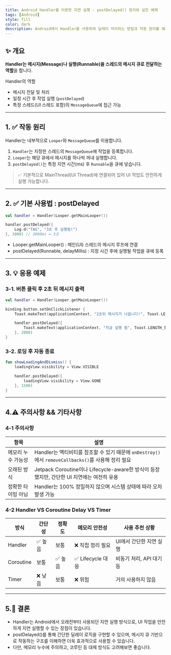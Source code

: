 ```yaml
---
title: Android Handler를 이용한 지연 실행 - postDelayed() 원리와 실전 예제
tags: [Android]
style: fill
color: dark
description: Android에서 Handler를 사용하여 딜레이 처리하는 방법과 작동 원리를 예제와 함께 정리합니다.
---
```


## ✨ 개요


**Handler는 메시지(Message)나 실행(Runnable)을 스레드의 메시지 큐로 전달하는 역할**을 합니다.

Handler의 역할
- 메시지 전달 및 처리
- 일정 시간 후 작업 실행 (`postDelayed`)
 - 특정 스레드(UI 스레드 포함)의 `MessageQueue`에 접근 가능

---

## 1. ✅ 작동 원리

Handler는 내부적으로 `Looper`와 `MessageQueue`를 이용합니다.
1. `Handler`는 지정한 스레드의 `MessageQueue`에 작업을 등록합니다.
2. `Looper`는 해당 큐에서 메시지를 하나씩 꺼내 실행합니다.
3. `postDelayed()`는 특정 지연 시간(ms) 후 `Runnable`을 큐에 넣습니다.

> ✅ 기본적으로 MainThread(UI Thread)에 연결되어 있어 UI 작업도 안전하게 실행 가능합니다.

---

## 2. ✅ 기본 사용법 : postDelayed

```kotlin
val handler = Handler(Looper.getMainLooper())

handler.postDelayed({
    Log.d("TAG", "3초 후 실행됨!")
}, 3000) // 3000ms = 3초
```
- Looper.getMainLooper() : 메인(UI) 스레드의 메시지 루프에 연결
- postDelayed(Runnable, delayMillis) : 지정 시간 후에 실행될 작업을 큐에 등록

---

## 3. 💡 응용 예제

### 3-1. 버튼 클릭 후 2초 뒤 메시지 출력

```kotlin
val handler = Handler(Looper.getMainLooper())

binding.button.setOnClickListener {
    Toast.makeText(applicationContext, "2초뒤 메시지가 나옵니다!", Toast.LENGTH_SHORT).show()

    handler.postDelayed({
        Toast.makeText(applicationContext, "지금 실행 됨", Toast.LENGTH_SHORT).show()
    }, 2000)
}
```

### 3-2. 로딩 후 자동 종료

```kotlin
fun showLoadingAndDismiss() {
    loadingView.visibility = View.VISIBLE

    handler.postDelayed({
        loadingView.visibility = View.GONE
    }, 1500)
}
```

---

## 4.⚠️ **주의사항** && 기타사항

### 4-1 주의사항

| 항목         | 설명                                                                         |
| ---------- | -------------------------------------------------------------------------- |
| 메모리 누수 가능성 | Handler는 액티비티를 참조할 수 있기 때문에 `onDestroy()`에서 `removeCallbacks()`를 사용해 정리 필요 |
| 오래된 방식     | Jetpack Coroutine이나 Lifecycle-aware한 방식이 등장했지만, 간단한 UI 지연에는 여전히 유용         |
| 정확한 타이밍 아님 | Handler는 100% 정밀하지 않으며 시스템 상태에 따라 오차 발생 가능                                 |


### 4-2 Handler VS Coroutine Delay VS Timer

| 방식        | 간단성  | 정확도  | 메모리 안전성        | 사용 추천 상황         |
| --------- | ---- | ---- | -------------- | ---------------- |
| Handler   | ✅ 높음 | 보통   | ❌ 직접 정리 필요     | UI에서 간단한 지연 실행   |
| Coroutine | 보통   | ✅ 높음 | ✅ Lifecycle 대응 | 비동기 처리, API 대기 등 |
| Timer     | ❌ 낮음 | 보통   | ❌ 위험           | 거의 사용하지 않음       |


---

## 5.🧠 **결론**

- Handler는 Android에서 오래전부터 사용되던 지연 실행 방식으로, UI 작업을 안전하게 지연 실행할 수 있는 장점이 있습니다.
- postDelayed()를 통해 간단한 딜레이 로직을 구현할 수 있으며, 메시지 큐 기반으로 작동하는 구조를 이해하면 더욱 효과적으로 사용할 수 있습니다.
- 다만, 메모리 누수에 주의하고, 코루틴 등 대체 방식도 고려해보면 좋습니다.